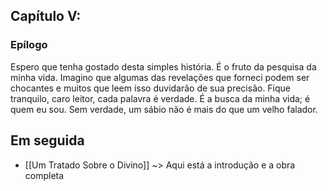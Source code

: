 ## Capítulo V: 
### Epílogo
Espero que tenha gostado desta simples história. É o fruto da pesquisa da minha vida. Imagino que algumas das revelações que forneci podem ser chocantes e muitos que leem isso duvidarão de sua precisão. Fique tranquilo, caro leitor, cada palavra é verdade. É a busca da minha vida; é quem eu sou. Sem verdade, um sábio não é mais do que um velho falador.



## Em seguida
- [[Um Tratado Sobre o Divino]] ~> Aqui está a introdução e a obra completa